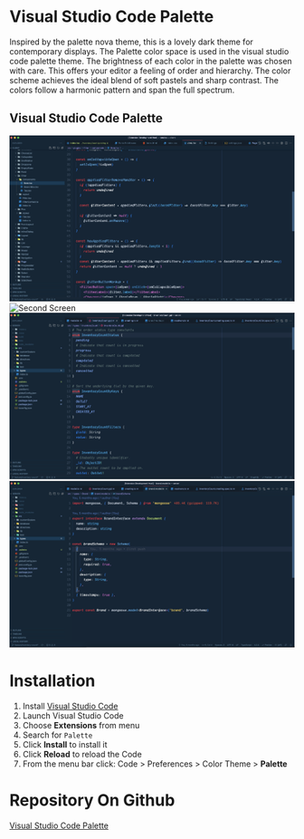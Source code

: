 # Visual Studio Code Palette

Inspired by the palette nova theme, this is a lovely dark theme for contemporary
displays. The Palette color space is used in the visual studio code palette
theme. The brightness of each color in the palette was chosen with care. This
offers your editor a feeling of order and hierarchy. The color scheme achieves
the ideal blend of soft pastels and sharp contrast. The colors follow a harmonic
pattern and span the full spectrum.

## Visual Studio Code Palette

![First Screen](first-screen.jpg) ![Second Screen](three-dark.jpg)
![Graphql](graphql.jpg) ![Typescript](typescript.jpg)

# Installation

1.  Install [Visual Studio Code](https://code.visualstudio.com/)
2.  Launch Visual Studio Code
3.  Choose **Extensions** from menu
4.  Search for `Palette`
5.  Click **Install** to install it
6.  Click **Reload** to reload the Code
7.  From the menu bar click: Code > Preferences > Color Theme > **Palette**

# Repository On Github

[Visual Studio Code Palette](https://github.com/zbarakzai/Palette-VSCode-Theme/tree/master)
